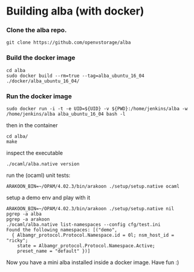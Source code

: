 # Building alba (with docker)

### Clone the alba repo.

```
git clone https://github.com/openvstorage/alba
```

### Build the docker image

```
cd alba
sudo docker build --rm=true --tag=alba_ubuntu_16_04 ./docker/alba_ubuntu_16_04/
```

### Run the docker image
```
sudo docker run -i -t -e UID=${UID} -v ${PWD}:/home/jenkins/alba -w /home/jenkins/alba alba_ubuntu_16_04 bash -l
```

then in the container

```
cd alba/
make
```

inspect the executable
```
./ocaml/alba.native version
```

run the (ocaml) unit tests:
```
ARAKOON_BIN=~/OPAM/4.02.3/bin/arakoon ./setup/setup.native ocaml
```

setup a demo env and play with it
```
ARAKOON_BIN=~/OPAM/4.02.3/bin/arakoon ./setup/setup.native nil
pgrep -a alba
pgrep -a arakoon
./ocaml/alba.native list-namespaces --config cfg/test.ini
Found the following namespaces: [("demo",
  { Albamgr_protocol.Protocol.Namespace.id = 0l; nsm_host_id = "ricky";
    state = Albamgr_protocol.Protocol.Namespace.Active;
    preset_name = "default" })]
```

Now you have a mini alba installed inside a docker image. Have fun :)

